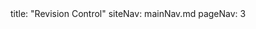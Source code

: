 <frontmatter>
title: "Revision Control"
siteNav: mainNav.md
pageNav: 3
</frontmatter>

<include src="container-inPage-asFlat.md" boilerplate />
